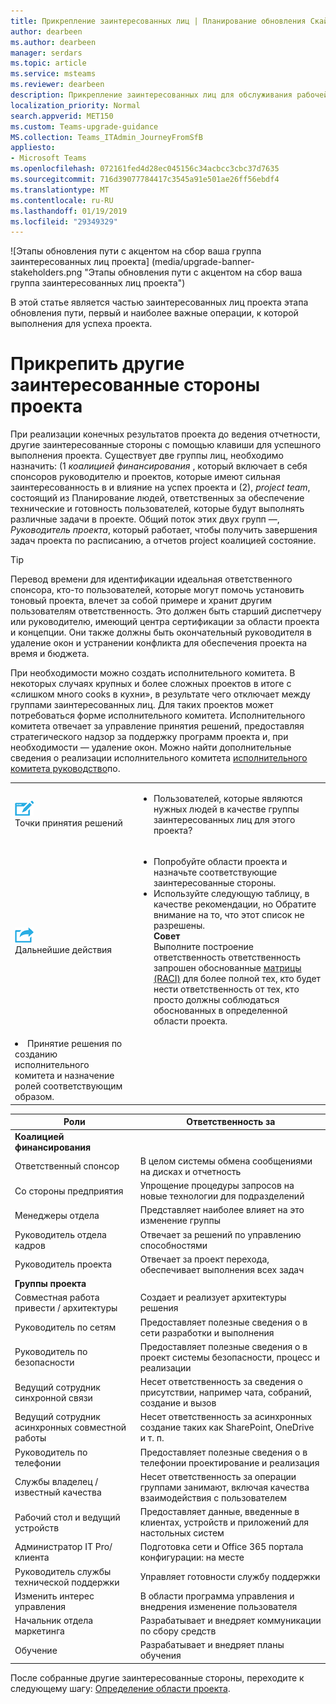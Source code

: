 ```yaml
---
title: Прикрепление заинтересованных лиц | Планирование обновления Скайп для бизнеса в группы
author: dearbeen
ms.author: dearbeen
manager: serdars
ms.topic: article
ms.service: msteams
ms.reviewer: dearbeen
description: Прикрепление заинтересованных лиц для обслуживания рабочей группы проекта для обновления.
localization_priority: Normal
search.appverid: MET150
ms.custom: Teams-upgrade-guidance
MS.collection: Teams_ITAdmin_JourneyFromSfB
appliesto:
- Microsoft Teams
ms.openlocfilehash: 072161fed4d28ec045156c34acbcc3cbc37d7635
ms.sourcegitcommit: 716d39077784417c3545a91e501ae26ff56ebdf4
ms.translationtype: MT
ms.contentlocale: ru-RU
ms.lasthandoff: 01/19/2019
ms.locfileid: "29349329"
---
```

![Этапы обновления пути с акцентом на сбор ваша группа заинтересованных лиц проекта] (media/upgrade-banner-stakeholders.png "Этапы обновления пути с акцентом на сбор ваша группа заинтересованных лиц проекта")

В этой статье является частью заинтересованных лиц проекта этапа обновления пути, первый и наиболее важные операции, к которой выполнения для успеха проекта.

# <a name="enlist-your-project-stakeholders"></a>Прикрепить другие заинтересованные стороны проекта

При реализации конечных результатов проекта до ведения отчетности, другие заинтересованные стороны с помощью клавиши для успешного выполнения проекта. Существует две группы лиц, необходимо назначить: (1 _коалицией финансирования_ , который включает в себя спонсоров руководителю и проектов, которые имеют сильная заинтересованность в и влияние на успех проекта и (2), _project team_, состоящий из Планирование людей, ответственных за обеспечение технические и готовность пользователей, которые будут выполнять различные задачи в проекте. Общий поток этих двух групп —, _Руководитель проекта_, который работает, чтобы получить завершения задач проекта по расписанию, а отчетов project коалицией состояние.

> [!Tip]
> Перевод времени для идентификации идеальная ответственного спонсора, кто-то пользователей, которые могут помочь установить тоновый проекта, влечет за собой примере и хранит другим пользователям ответственность. Это должен быть старший диспетчеру или руководителю, имеющий центра сертификации за области проекта и концепции. Они также должны быть окончательный руководителя в удаление окон и устранении конфликта для обеспечения проекта на время и бюджета.

При необходимости можно создать исполнительного комитета. В некоторых случаях крупных и более сложных проектов в итоге с «слишком много cooks в кухни», в результате чего отключает между группами заинтересованных лиц. Для таких проектов может потребоваться форме исполнительного комитета. Исполнительного комитета отвечает за управление принятия решений, предоставляя стратегического надзор за поддержку программ проекта и, при необходимости — удаление окон. Можно найти дополнительные сведения о реализации исполнительного комитета [исполнительного комитета руководство](https://aka.ms/SteeringCommittee)по.

| | |
|---|---|
| ![](media/audio_conferencing_image7.png) <br/>Точки принятия решений | <ul><li>Пользователей, которые являются нужных людей в качестве группы заинтересованных лиц для этого проекта?</li></ul> |
| ![](media/audio_conferencing_image9.png)<br/>Дальнейшие действия | <ul><li>Попробуйте области проекта и назначьте соответствующие заинтересованные стороны.</li><li>Используйте следующую таблицу, в качестве рекомендации, но Обратите внимание на то, что этот список не разрешены.<br><strong>Совет</strong><br>Выполните построение ответственность ответственность запрошен обоснованные [матрицы (RACI)](https://en.wikipedia.org/wiki/Responsibility_assignment_matrix) для более полной тех, кто будет нести ответственность от тех, кто просто должны соблюдаться обоснованных в определенной области проекта.</li> |
| <li>Принятие решения по созданию исполнительного комитета и назначение ролей соответствующим образом.</li></ul> | |

|  Роли | Ответственность за |
|---|---|
| **Коалицией финансирования** | |
| Ответственный спонсор | В целом системы обмена сообщениями на дисках и отчетность |
| Со стороны предприятия | Упрощение процедуры запросов на новые технологии для подразделений |
| Менеджеры отдела | Представляет наиболее влияет на это изменение группы |
| Руководитель отдела кадров | Отвечает за решений по управлению способностями |
| Руководитель проекта | Отвечает за проект перехода, обеспечивает выполнения всех задач |
| **Группы проекта** | |
| Совместная работа привести / архитектуры | Создает и реализует архитектуры решения |
| Руководитель по сетям | Предоставляет полезные сведения о в сети разработки и выполнения |
| Руководитель по безопасности | Предоставляет полезные сведения о в проект системы безопасности, процесс и реализации |
| Ведущий сотрудник синхронной связи | Несет ответственность за сведения о присутствии, например чата, собраний, создание и вызов |
| Ведущий сотрудник асинхронных совместной работы | Несет ответственность за асинхронных создание таких как SharePoint, OneDrive и т. п. |
| Руководитель по телефонии | Предоставляет полезные сведения о в телефонии проектирование и реализация |
| Службы владелец / известный качества | Несет ответственность за операции группами занимают, включая качества взаимодействия с пользователем |
| Рабочий стол и ведущий устройств | Предоставляет данные, введенные в клиентах, устройств и приложений для настольных систем |
| Администратор IT Pro/клиента | Подготовка сети и Office 365 портала конфигурации: на месте |
| Руководитель службы технической поддержки | Управляет готовности службу поддержки |
| Изменить интерес управления | В области программа управления и внедрения изменение пользователя |
| Начальник отдела маркетинга | Разрабатывает и внедряет коммуникации по сбору средств |
| Обучение | Разрабатывает и внедряет планы обучения |

После собранные другие заинтересованные стороны, переходите к следующему шагу: [Определение области проекта](https://aka.ms/SkypetoTeams-Scope).